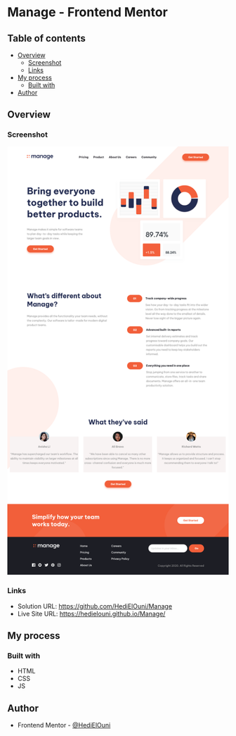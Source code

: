 # Manage - Frontend Mentor

## Table of contents

- [Overview](#overview)
  - [Screenshot](#screenshot)
  - [Links](#links)
- [My process](#my-process)
  - [Built with](#built-with)
- [Author](#author)

## Overview

### Screenshot

![](./images/screenshot.png)

### Links

- Solution URL: https://github.com/HediElOuni/Manage
- Live Site URL: https://hedielouni.github.io/Manage/

## My process

### Built with

- HTML
- CSS
- JS

## Author

- Frontend Mentor - [@HediElOuni](https://www.frontendmentor.io/profile/HediElOuni)
